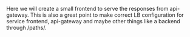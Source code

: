 Here we will create a small frontend to serve the responses from api-gateway.
This is also a great point to make correct LB configuration for service frontend, api-gateway and maybe other things 
like a backend through /paths/.
